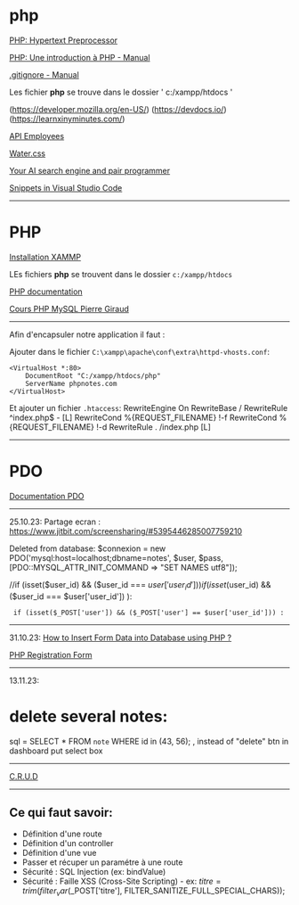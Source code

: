 # php

[PHP: Hypertext Preprocessor](https://www.php.net/)

[PHP: Une introduction à PHP - Manual](https://www.php.net/manual/fr/tutorial.php)

[.gitignore - Manual](https://www.toptal.com/developers/gitignore)


Les fichier **php** se trouve dans le dossier ' c:/xampp/htdocs '


(https://developer.mozilla.org/en-US/)
(https://devdocs.io/)
(https://learnxinyminutes.com/)

[API Employees](https://dummy.restapiexample.com/api/v1/employees)


[Water.css](https://watercss.kognise.dev/)

[Your AI search engine and pair programmer](https://www.phind.com/)

[Snippets in Visual Studio Code](https://code.visualstudio.com/docs/editor/userdefinedsnippets)



-----------------------------------------------------------

# PHP

[Installation XAMMP](https://www.apachefriends.org/fr/download.html)

LEs fichiers **php** se trouvent dans le dossier `c:/xampp/htdocs`

[PHP documentation](https://www.php.net/manual/fr/)


[Cours PHP MySQL Pierre Giraud](https://www.pierre-giraud.com/php-mysql-apprendre-coder-cours/)

---

Afin d'encapsuler notre application il faut :

Ajouter dans le fichier `C:\xampp\apache\conf\extra\httpd-vhosts.conf`:

```
<VirtualHost *:80>
    DocumentRoot "C:/xampp/htdocs/php"
    ServerName phpnotes.com
</VirtualHost>
```

Et ajouter un fichier `.htaccess`:
RewriteEngine On
RewriteBase /
RewriteRule ^index\.php$ - [L]
RewriteCond %{REQUEST_FILENAME} !-f
RewriteCond %{REQUEST_FILENAME} !-d
RewriteRule . /index.php [L]

---

# PDO

[Documentation PDO](https://www.php.net/manual/fr/pdo.connections.php)




-------
25.10.23:
Partage ecran : https://www.jitbit.com/screensharing/#5395446285007759210


Deleted from database:
$connexion = new PDO('mysql:host=localhost;dbname=notes', $user, $pass, [PDO::MYSQL_ATTR_INIT_COMMAND => "SET NAMES utf8"]); 


   //if (isset($user_id) && ($user_id === $user['user_id']))  
     if ( isset($user_id) && ($user_id === $user['user_id']) ):

     if (isset($_POST['user']) && ($_POST['user'] == $user['user_id'])) :

--------------------
31.10.23:
[How to Insert Form Data into Database using PHP ?](https://www.geeksforgeeks.org/how-to-insert-form-data-into-database-using-php/)

[PHP Registration Form](https://www.phptutorial.net/php-tutorial/php-registration-form/)

---------------------
13.11.23:
# delete several notes:
sql = SELECT * FROM `note` WHERE id in (43, 56); , instead of "delete" btn in dashboard put select box

---

[C.R.U.D](https://fr.wikipedia.org/wiki/CRUD#:~:text=selon%20les%20recommandations%20des%20projets,informations%20en%20base%20de%20donn%C3%A9es.)

---

## Ce qui faut savoir:
- Définition d'une route
- Définition d'un controller
- Définition d'une vue
- Passer et récuper un paramétre à une route
- Sécurité : SQL Injection (ex: bindValue)
- Sécurité : Faille XSS (Cross-Site Scripting) - ex:  $titre = trim(filter_var($_POST['titre'], FILTER_SANITIZE_FULL_SPECIAL_CHARS));